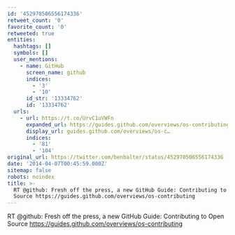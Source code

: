 ```yaml
---
id: '452970506556174336'
retweet_count: '0'
favorite_count: '0'
retweeted: true
entities:
  hashtags: []
  symbols: []
  user_mentions:
    - name: GitHub
      screen_name: github
      indices:
        - '3'
        - '10'
      id_str: '13334762'
      id: '13334762'
  urls:
    - url: https://t.co/UrvC1uVWFn
      expanded_url: https://guides.github.com/overviews/os-contributing
      display_url: guides.github.com/overviews/os-c…
      indices:
        - '81'
        - '104'
original_url: https://twitter.com/benbalter/status/452970506556174336
date: '2014-04-07T00:45:59.000Z'
sitemap: false
robots: noindex
title: >-
  RT @github: Fresh off the press, a new GitHub Guide: Contributing to Open
  Source https://guides.github.com/overviews/os-contributing
---
```


RT @github: Fresh off the press, a new GitHub Guide: Contributing to Open Source https://guides.github.com/overviews/os-contributing